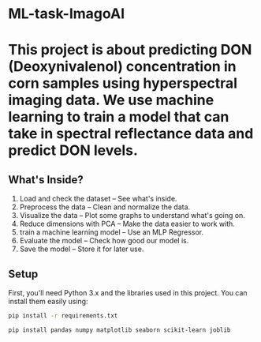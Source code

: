 # ML-task-ImagoAI
# This project is about predicting DON (Deoxynivalenol) concentration in corn samples using hyperspectral imaging data. We use machine learning to train a model that can take in spectral reflectance data and predict DON levels. 

## What's Inside?

1. Load and check the dataset – See what's inside.
2. Preprocess the data – Clean and normalize the data.
3. Visualize the data – Plot some graphs to understand what's going on.
4. Reduce dimensions with PCA – Make the data easier to work with.
5. train a machine learning model – Use an MLP Regressor.
6. Evaluate the model – Check how good our model is.
7. Save the model – Store it for later use.

## Setup

First, you'll need Python 3.x and the libraries used in this project. You can install them easily using:

```bash
pip install -r requirements.txt

pip install pandas numpy matplotlib seaborn scikit-learn joblib
